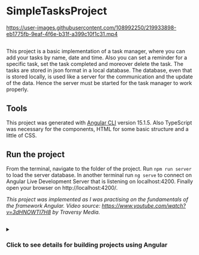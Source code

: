 # SimpleTasksProject 

https://user-images.githubusercontent.com/108992250/219933898-eb1775fb-9eaf-4f6e-b31f-a399c10f1c31.mp4

##
This project is a basic implementation of a task manager, where you can add your tasks by name, date and time. Also you can set a reminder for a specific task, set the task completed and moreover delete the task. The tasks are stored in json format in a local database. The database, even that is stored locally, is used like a server for the communication and the update of the data. Hence the server must be started for the task manager to work properly.

## Tools
This project was generated with [Angular CLI](https://github.com/angular/angular-cli) version 15.1.5. Also TypeScript was necessary for the components, HTML for some basic structure and a little of CSS.

## Run the project
From the terminal, navigate to the folder of the project. Run `npm run server` to load the server database. In another terminal run `ng serve` to connect on Angular Live Development Server that is listening on localhost:4200. Finally open your browser on http://localhost:4200/.

<em>This project was implemented as I was practising on the fundamentals of the framework Angular. Video source: https://www.youtube.com/watch?v=3dHNOWTI7H8 by Traversy Media.</em>

##
<details close>
  <summary><h3>Click to see details for building projects using Angular</h3></summary>

  ## Development server

Run `ng serve` for a dev server. Navigate to `http://localhost:4200/`. The application will automatically reload if you change any of the source files.

## Code scaffolding

Run `ng generate component component-name` to generate a new component. You can also use `ng generate directive|pipe|service|class|guard|interface|enum|module`.

## Build

Run `ng build` to build the project. The build artifacts will be stored in the `dist/` directory.

## Running unit tests

Run `ng test` to execute the unit tests via [Karma](https://karma-runner.github.io).

## Running end-to-end tests

Run `ng e2e` to execute the end-to-end tests via a platform of your choice. To use this command, you need to first add a package that implements end-to-end testing capabilities.

## Further help

To get more help on the Angular CLI use `ng help` or go check out the [Angular CLI Overview and Command Reference](https://angular.io/cli) page.
  </details?
 

